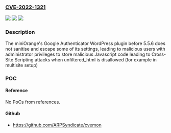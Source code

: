 ### [CVE-2022-1321](https://cve.mitre.org/cgi-bin/cvename.cgi?name=CVE-2022-1321)
![](https://img.shields.io/static/v1?label=Product&message=miniOrange's%20Google%20Authenticator%20%E2%80%93%20WordPress%20Two%20Factor%20Authentication%20(2FA%20%2C%20Two%20Factor%2C%20OTP%20SMS%20and%20Email)%20%7C%20Passwordless%20login&color=blue)
![](https://img.shields.io/static/v1?label=Version&message=n%2Fa&color=blue)
![](https://img.shields.io/static/v1?label=Vulnerability&message=CWE-79%20Cross-site%20Scripting%20(XSS)&color=brighgreen)

### Description

The miniOrange's Google Authenticator WordPress plugin before 5.5.6 does not sanitise and escape some of its settings, leading to malicious users with administrator privileges to store malicious Javascript code leading to Cross-Site Scripting attacks when unfiltered_html is disallowed (for example in multisite setup)

### POC

#### Reference
No PoCs from references.

#### Github
- https://github.com/ARPSyndicate/cvemon

